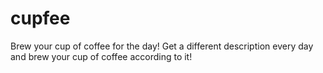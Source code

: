 # cupfee
Brew your cup of coffee for the day! Get a different description every day and brew your cup of coffee according to it!
